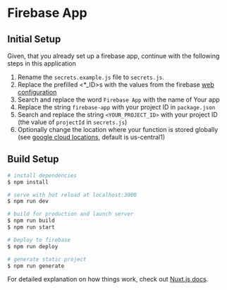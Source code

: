 # Firebase App

## Initial Setup
Given, that you already set up a firebase app, continue with the following steps in this application

  1. Rename the `secrets.example.js` file to `secrets.js`.
  2. Replace the prefilled <*_ID>s with the values from the firebase [web configuration](https://support.google.com/firebase/answer/7015592)
  3. Search and replace the word `Firebase App` with the name of Your app
  4. Replace the string `firebase-app` with your project ID in `package.json`
  5. Search and replace the string `<YOUR_PROJECT_ID>` with your project ID (the value of `projectId` in `secrets.js`)
  6. Optionally change the location where your function is stored globally (see [google cloud locations](https://cloud.google.com/about/locations), default is us-central1)

## Build Setup

```bash
# install dependencies
$ npm install

# serve with hot reload at localhost:3000
$ npm run dev

# build for production and launch server
$ npm run build
$ npm run start

# Deploy to firebase
$ npm run deploy

# generate static project
$ npm run generate
```

For detailed explanation on how things work, check out [Nuxt.js docs](https://nuxtjs.org).
